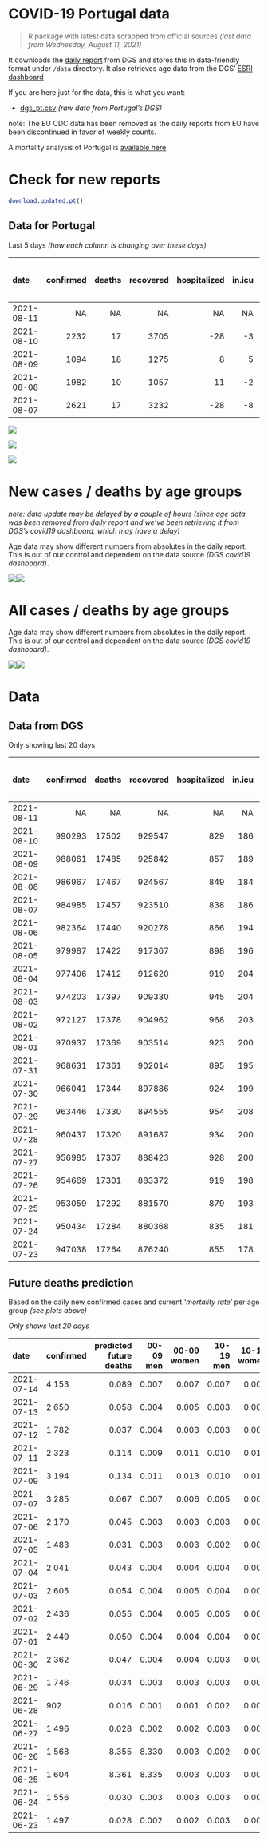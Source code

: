 COVID-19 Portugal data
================

> R package with latest data scrapped from official sources *(last data
> from Wednesday, August 11, 2021)*

It downloads the [daily
report](https://covid19.min-saude.pt/relatorio-de-situacao/) from DGS
and stores this in data-friendly format under `/data` directory. It also
retrieves age data from the DGS’ [ESRI
dashboard](https://covid19.min-saude.pt/ponto-de-situacao-atual-em-portugal/)

If you are here just for the data, this is what you want:

-   [dgs\_pt.csv](raw/master/data/dgs_pt.csv) *(raw data from Portugal’s
    DGS)*

note: The EU CDC data has been removed as the daily reports from EU have
been discontinued in favor of weekly counts.

A mortality analysis of Portugal is [available
here](https://averissimo.github.io/covid19-analysis/mortality.html)

# Check for new reports

``` r
download.updated.pt()
```

## Data for Portugal

Last 5 days *(how each column is changing over these days)*

| date       | confirmed | deaths | recovered | hospitalized | in.icu | first vaccine | second vaccine | confirmed m 00-09 | confirmed w 00-09 | confirmed m 10-19 | confirmed w 10-19 | confirmed m 20-29 | confirmed w 20-29 | confirmed m 30-39 | confirmed w 30-39 | confirmed m 40-49 | confirmed w 40-49 | confirmed m 50-59 | confirmed w 50-59 | confirmed m 60-69 | confirmed w 60-69 | confirmed m 70-79 | confirmed w 70-79 | confirmed m 80+ | confirmed w 80+ | death m 00-09 | death w 00-09 | death m 10-19 | death w 10-19 | death m 20-29 | death w 20-29 | death m 30-39 | death w 30-39 | death m 40-49 | death w 40-49 | death m 50-59 | death w 50-59 | death m 60-69 | death w 60-69 | death m 70-79 | death w 70-79 | death m 80+ | death w 80+ |
|:-----------|----------:|-------:|----------:|-------------:|-------:|--------------:|---------------:|------------------:|------------------:|------------------:|------------------:|------------------:|------------------:|------------------:|------------------:|------------------:|------------------:|------------------:|------------------:|------------------:|------------------:|------------------:|------------------:|----------------:|----------------:|--------------:|--------------:|--------------:|--------------:|--------------:|--------------:|--------------:|--------------:|--------------:|--------------:|--------------:|--------------:|--------------:|--------------:|--------------:|--------------:|------------:|------------:|
| 2021-08-11 |        NA |     NA |        NA |           NA |     NA |         63031 |          37773 |                NA |                NA |                NA |                NA |                NA |                NA |                NA |                NA |                NA |                NA |                NA |                NA |                NA |                NA |                NA |                NA |              NA |              NA |            NA |            NA |            NA |            NA |            NA |            NA |            NA |            NA |            NA |            NA |            NA |            NA |            NA |            NA |            NA |            NA |          NA |          NA |
| 2021-08-10 |      2232 |     17 |      3705 |          -28 |     -3 |         50065 |          36325 |                NA |                NA |                NA |                NA |                NA |                NA |                NA |                NA |                NA |                NA |                NA |                NA |                NA |                NA |                NA |                NA |              NA |              NA |            NA |            NA |            NA |            NA |            NA |            NA |            NA |            NA |            NA |            NA |            NA |            NA |            NA |            NA |            NA |            NA |          NA |          NA |
| 2021-08-09 |      1094 |     18 |      1275 |            8 |      5 |         21357 |          23676 |                NA |                NA |                NA |                NA |                NA |                NA |                NA |                NA |                NA |                NA |                NA |                NA |                NA |                NA |                NA |                NA |              NA |              NA |            NA |            NA |            NA |            NA |            NA |            NA |            NA |            NA |            NA |            NA |            NA |            NA |            NA |            NA |            NA |            NA |          NA |          NA |
| 2021-08-08 |      1982 |     10 |      1057 |           11 |     -2 |         35089 |          52397 |                NA |                NA |                NA |                NA |                NA |                NA |                NA |                NA |                NA |                NA |                NA |                NA |                NA |                NA |                NA |                NA |              NA |              NA |            NA |            NA |            NA |            NA |            NA |            NA |            NA |            NA |            NA |            NA |            NA |            NA |            NA |            NA |            NA |            NA |          NA |          NA |
| 2021-08-07 |      2621 |     17 |      3232 |          -28 |     -8 |         40192 |          60690 |                NA |                NA |                NA |                NA |                NA |                NA |                NA |                NA |                NA |                NA |                NA |                NA |                NA |                NA |                NA |                NA |              NA |              NA |            NA |            NA |            NA |            NA |            NA |            NA |            NA |            NA |            NA |            NA |            NA |            NA |            NA |            NA |            NA |            NA |          NA |          NA |

![](README_files/figure-gfm/totals-1.svg)<!-- -->

![](README_files/figure-gfm/differential-1.svg)<!-- -->

![](README_files/figure-gfm/differential_7days-1.svg)<!-- -->

# New cases / deaths by age groups

*note: data update may be delayed by a couple of hours (since age data
was been removed from daily report and we’ve been retrieving it from
DGS’s covid19 dashboard, which may have a delay)*

Age data may show different numbers from absolutes in the daily report.
This is out of our control and dependent on the data source *(DGS
covid19 dashboard)*.

![](README_files/figure-gfm/new_cases_deaths-1.svg)<!-- -->![](README_files/figure-gfm/new_cases_deaths-2.svg)<!-- -->

# All cases / deaths by age groups

Age data may show different numbers from absolutes in the daily report.
This is out of our control and dependent on the data source *(DGS
covid19 dashboard)*.

![](README_files/figure-gfm/total_cases_deaths-1.svg)<!-- -->![](README_files/figure-gfm/total_cases_deaths-2.svg)<!-- -->

# Data

## Data from DGS

Only showing last 20 days

| date       | confirmed | deaths | recovered | hospitalized | in.icu | confirmed m 00-09 | confirmed w 00-09 | confirmed m 10-19 | confirmed w 10-19 | confirmed m 20-29 | confirmed w 20-29 | confirmed m 30-39 | confirmed w 30-39 | confirmed m 40-49 | confirmed w 40-49 | confirmed m 50-59 | confirmed w 50-59 | confirmed m 60-69 | confirmed w 60-69 | confirmed m 70-79 | confirmed w 70-79 | confirmed m 80+ | confirmed w 80+ | death m 00-09 | death w 00-09 | death m 10-19 | death w 10-19 | death m 20-29 | death w 20-29 | death m 30-39 | death w 30-39 | death m 40-49 | death w 40-49 | death m 50-59 | death w 50-59 | death m 60-69 | death w 60-69 | death m 70-79 | death w 70-79 | death m 80+ | death w 80+ | first vaccine | second vaccine |
|:-----------|----------:|-------:|----------:|-------------:|-------:|------------------:|------------------:|------------------:|------------------:|------------------:|------------------:|------------------:|------------------:|------------------:|------------------:|------------------:|------------------:|------------------:|------------------:|------------------:|------------------:|----------------:|----------------:|--------------:|--------------:|--------------:|--------------:|--------------:|--------------:|--------------:|--------------:|--------------:|--------------:|--------------:|--------------:|--------------:|--------------:|--------------:|--------------:|------------:|------------:|--------------:|---------------:|
| 2021-08-11 |        NA |     NA |        NA |           NA |     NA |                NA |                NA |                NA |                NA |                NA |                NA |                NA |                NA |                NA |                NA |                NA |                NA |                NA |                NA |                NA |                NA |              NA |              NA |            NA |            NA |            NA |            NA |            NA |            NA |            NA |            NA |            NA |            NA |            NA |            NA |            NA |            NA |            NA |            NA |          NA |          NA |       7094437 |        5411701 |
| 2021-08-10 |    990293 |  17502 |    929547 |          829 |    186 |                NA |                NA |                NA |                NA |                NA |                NA |                NA |                NA |                NA |                NA |                NA |                NA |                NA |                NA |                NA |                NA |              NA |              NA |            NA |            NA |            NA |            NA |            NA |            NA |            NA |            NA |            NA |            NA |            NA |            NA |            NA |            NA |            NA |            NA |          NA |          NA |       7031406 |        5373928 |
| 2021-08-09 |    988061 |  17485 |    925842 |          857 |    189 |                NA |                NA |                NA |                NA |                NA |                NA |                NA |                NA |                NA |                NA |                NA |                NA |                NA |                NA |                NA |                NA |              NA |              NA |            NA |            NA |            NA |            NA |            NA |            NA |            NA |            NA |            NA |            NA |            NA |            NA |            NA |            NA |            NA |            NA |          NA |          NA |       6981341 |        5337603 |
| 2021-08-08 |    986967 |  17467 |    924567 |          849 |    184 |                NA |                NA |                NA |                NA |                NA |                NA |                NA |                NA |                NA |                NA |                NA |                NA |                NA |                NA |                NA |                NA |              NA |              NA |            NA |            NA |            NA |            NA |            NA |            NA |            NA |            NA |            NA |            NA |            NA |            NA |            NA |            NA |            NA |            NA |          NA |          NA |       6959984 |        5313927 |
| 2021-08-07 |    984985 |  17457 |    923510 |          838 |    186 |                NA |                NA |                NA |                NA |                NA |                NA |                NA |                NA |                NA |                NA |                NA |                NA |                NA |                NA |                NA |                NA |              NA |              NA |            NA |            NA |            NA |            NA |            NA |            NA |            NA |            NA |            NA |            NA |            NA |            NA |            NA |            NA |            NA |            NA |          NA |          NA |       6924895 |        5261530 |
| 2021-08-06 |    982364 |  17440 |    920278 |          866 |    194 |                NA |                NA |                NA |                NA |                NA |                NA |                NA |                NA |                NA |                NA |                NA |                NA |                NA |                NA |                NA |                NA |              NA |              NA |            NA |            NA |            NA |            NA |            NA |            NA |            NA |            NA |            NA |            NA |            NA |            NA |            NA |            NA |            NA |            NA |          NA |          NA |       6884703 |        5200840 |
| 2021-08-05 |    979987 |  17422 |    917367 |          898 |    196 |                NA |                NA |                NA |                NA |                NA |                NA |                NA |                NA |                NA |                NA |                NA |                NA |                NA |                NA |                NA |                NA |              NA |              NA |            NA |            NA |            NA |            NA |            NA |            NA |            NA |            NA |            NA |            NA |            NA |            NA |            NA |            NA |            NA |            NA |          NA |          NA |       6847225 |        5135830 |
| 2021-08-04 |    977406 |  17412 |    912620 |          919 |    204 |                NA |                NA |                NA |                NA |                NA |                NA |                NA |                NA |                NA |                NA |                NA |                NA |                NA |                NA |                NA |                NA |              NA |              NA |            NA |            NA |            NA |            NA |            NA |            NA |            NA |            NA |            NA |            NA |            NA |            NA |            NA |            NA |            NA |            NA |          NA |          NA |       6800840 |        5076293 |
| 2021-08-03 |    974203 |  17397 |    909330 |          945 |    204 |                NA |                NA |                NA |                NA |                NA |                NA |                NA |                NA |                NA |                NA |                NA |                NA |                NA |                NA |                NA |                NA |              NA |              NA |            NA |            NA |            NA |            NA |            NA |            NA |            NA |            NA |            NA |            NA |            NA |            NA |            NA |            NA |            NA |            NA |          NA |          NA |            NA |             NA |
| 2021-08-02 |    972127 |  17378 |    904962 |          968 |    203 |                NA |                NA |                NA |                NA |                NA |                NA |                NA |                NA |                NA |                NA |                NA |                NA |                NA |                NA |                NA |                NA |              NA |              NA |            NA |            NA |            NA |            NA |            NA |            NA |            NA |            NA |            NA |            NA |            NA |            NA |            NA |            NA |            NA |            NA |          NA |          NA |       6772846 |        5019116 |
| 2021-08-01 |    970937 |  17369 |    903514 |          923 |    200 |                NA |                NA |                NA |                NA |                NA |                NA |                NA |                NA |                NA |                NA |                NA |                NA |                NA |                NA |                NA |                NA |              NA |              NA |            NA |            NA |            NA |            NA |            NA |            NA |            NA |            NA |            NA |            NA |            NA |            NA |            NA |            NA |            NA |            NA |          NA |          NA |       6728838 |        4927955 |
| 2021-07-31 |    968631 |  17361 |    902014 |          895 |    195 |                NA |                NA |                NA |                NA |                NA |                NA |                NA |                NA |                NA |                NA |                NA |                NA |                NA |                NA |                NA |                NA |              NA |              NA |            NA |            NA |            NA |            NA |            NA |            NA |            NA |            NA |            NA |            NA |            NA |            NA |            NA |            NA |            NA |            NA |          NA |          NA |       6696690 |        4870991 |
| 2021-07-30 |    966041 |  17344 |    897886 |          924 |    199 |                NA |                NA |                NA |                NA |                NA |                NA |                NA |                NA |                NA |                NA |                NA |                NA |                NA |                NA |                NA |                NA |              NA |              NA |            NA |            NA |            NA |            NA |            NA |            NA |            NA |            NA |            NA |            NA |            NA |            NA |            NA |            NA |            NA |            NA |          NA |          NA |       6662914 |        4811344 |
| 2021-07-29 |    963446 |  17330 |    894555 |          954 |    208 |                NA |                NA |                NA |                NA |                NA |                NA |                NA |                NA |                NA |                NA |                NA |                NA |                NA |                NA |                NA |                NA |              NA |              NA |            NA |            NA |            NA |            NA |            NA |            NA |            NA |            NA |            NA |            NA |            NA |            NA |            NA |            NA |            NA |            NA |          NA |          NA |       6633199 |        4753260 |
| 2021-07-28 |    960437 |  17320 |    891687 |          934 |    200 |                NA |                NA |                NA |                NA |                NA |                NA |                NA |                NA |                NA |                NA |                NA |                NA |                NA |                NA |                NA |                NA |              NA |              NA |            NA |            NA |            NA |            NA |            NA |            NA |            NA |            NA |            NA |            NA |            NA |            NA |            NA |            NA |            NA |            NA |          NA |          NA |       6605125 |        4694022 |
| 2021-07-27 |    956985 |  17307 |    888423 |          928 |    200 |                NA |                NA |                NA |                NA |                NA |                NA |                NA |                NA |                NA |                NA |                NA |                NA |                NA |                NA |                NA |                NA |              NA |              NA |            NA |            NA |            NA |            NA |            NA |            NA |            NA |            NA |            NA |            NA |            NA |            NA |            NA |            NA |            NA |            NA |          NA |          NA |       6577209 |        4636317 |
| 2021-07-26 |    954669 |  17301 |    883372 |          919 |    198 |                NA |                NA |                NA |                NA |                NA |                NA |                NA |                NA |                NA |                NA |                NA |                NA |                NA |                NA |                NA |                NA |              NA |              NA |            NA |            NA |            NA |            NA |            NA |            NA |            NA |            NA |            NA |            NA |            NA |            NA |            NA |            NA |            NA |            NA |          NA |          NA |       6551567 |        4575617 |
| 2021-07-25 |    953059 |  17292 |    881570 |          879 |    193 |                NA |                NA |                NA |                NA |                NA |                NA |                NA |                NA |                NA |                NA |                NA |                NA |                NA |                NA |                NA |                NA |              NA |              NA |            NA |            NA |            NA |            NA |            NA |            NA |            NA |            NA |            NA |            NA |            NA |            NA |            NA |            NA |            NA |            NA |          NA |          NA |       6534047 |        4544669 |
| 2021-07-24 |    950434 |  17284 |    880368 |          835 |    181 |                NA |                NA |                NA |                NA |                NA |                NA |                NA |                NA |                NA |                NA |                NA |                NA |                NA |                NA |                NA |                NA |              NA |              NA |            NA |            NA |            NA |            NA |            NA |            NA |            NA |            NA |            NA |            NA |            NA |            NA |            NA |            NA |            NA |            NA |          NA |          NA |       6495768 |        4489123 |
| 2021-07-23 |    947038 |  17264 |    876240 |          855 |    178 |                NA |                NA |                NA |                NA |                NA |                NA |                NA |                NA |                NA |                NA |                NA |                NA |                NA |                NA |                NA |                NA |              NA |              NA |            NA |            NA |            NA |            NA |            NA |            NA |            NA |            NA |            NA |            NA |            NA |            NA |            NA |            NA |            NA |            NA |          NA |          NA |       6453487 |        4428738 |

## Future deaths prediction

Based on the daily new confirmed cases and current *‘mortality rate’*
per age group *(see plots above)*

*Only shows last 20 days*

| date       | confirmed | predicted future deaths | 00-09 men | 00-09 women | 10-19 men | 10-19 women | 20-29 men | 20-29 women | 30-39 men | 30-39 women | 40-49 men | 40-49 women | 50-59 men | 50-59 women | 60-69 men | 60-69 women | 70-79 men | 70-79 women | 80+ men | 80+ women |
|:-----------|:----------|------------------------:|----------:|------------:|----------:|------------:|----------:|------------:|----------:|------------:|----------:|------------:|----------:|------------:|----------:|------------:|----------:|------------:|--------:|----------:|
| 2021-07-14 | 4 153     |                   0.089 |     0.007 |       0.007 |     0.007 |       0.007 |     0.061 |           0 |         0 |           0 |         0 |           0 |         0 |           0 |         0 |           0 |         0 |           0 |       0 |         0 |
| 2021-07-13 | 2 650     |                   0.058 |     0.004 |       0.005 |     0.003 |       0.004 |     0.042 |           0 |         0 |           0 |         0 |           0 |         0 |           0 |         0 |           0 |         0 |           0 |       0 |         0 |
| 2021-07-12 | 1 782     |                   0.037 |     0.004 |       0.003 |     0.003 |       0.003 |     0.024 |           0 |         0 |           0 |         0 |           0 |         0 |           0 |         0 |           0 |         0 |           0 |       0 |         0 |
| 2021-07-11 | 2 323     |                   0.114 |     0.009 |       0.011 |     0.010 |       0.010 |     0.074 |           0 |         0 |           0 |         0 |           0 |         0 |           0 |         0 |           0 |         0 |           0 |       0 |         0 |
| 2021-07-09 | 3 194     |                   0.134 |     0.011 |       0.013 |     0.010 |       0.012 |     0.088 |           0 |         0 |           0 |         0 |           0 |         0 |           0 |         0 |           0 |         0 |           0 |       0 |         0 |
| 2021-07-07 | 3 285     |                   0.067 |     0.007 |       0.006 |     0.005 |       0.005 |     0.044 |           0 |         0 |           0 |         0 |           0 |         0 |           0 |         0 |           0 |         0 |           0 |       0 |         0 |
| 2021-07-06 | 2 170     |                   0.045 |     0.003 |       0.003 |     0.003 |       0.003 |     0.033 |           0 |         0 |           0 |         0 |           0 |         0 |           0 |         0 |           0 |         0 |           0 |       0 |         0 |
| 2021-07-05 | 1 483     |                   0.031 |     0.003 |       0.003 |     0.002 |       0.003 |     0.020 |           0 |         0 |           0 |         0 |           0 |         0 |           0 |         0 |           0 |         0 |           0 |       0 |         0 |
| 2021-07-04 | 2 041     |                   0.043 |     0.004 |       0.004 |     0.004 |       0.003 |     0.028 |           0 |         0 |           0 |         0 |           0 |         0 |           0 |         0 |           0 |         0 |           0 |       0 |         0 |
| 2021-07-03 | 2 605     |                   0.054 |     0.004 |       0.005 |     0.004 |       0.004 |     0.037 |           0 |         0 |           0 |         0 |           0 |         0 |           0 |         0 |           0 |         0 |           0 |       0 |         0 |
| 2021-07-02 | 2 436     |                   0.055 |     0.004 |       0.005 |     0.005 |       0.004 |     0.037 |           0 |         0 |           0 |         0 |           0 |         0 |           0 |         0 |           0 |         0 |           0 |       0 |         0 |
| 2021-07-01 | 2 449     |                   0.050 |     0.004 |       0.004 |     0.004 |       0.003 |     0.035 |           0 |         0 |           0 |         0 |           0 |         0 |           0 |         0 |           0 |         0 |           0 |       0 |         0 |
| 2021-06-30 | 2 362     |                   0.047 |     0.004 |       0.004 |     0.003 |       0.004 |     0.032 |           0 |         0 |           0 |         0 |           0 |         0 |           0 |         0 |           0 |         0 |           0 |       0 |         0 |
| 2021-06-29 | 1 746     |                   0.034 |     0.003 |       0.003 |     0.003 |       0.003 |     0.022 |           0 |         0 |           0 |         0 |           0 |         0 |           0 |         0 |           0 |         0 |           0 |       0 |         0 |
| 2021-06-28 | 902       |                   0.016 |     0.001 |       0.001 |     0.002 |       0.002 |     0.010 |           0 |         0 |           0 |         0 |           0 |         0 |           0 |         0 |           0 |         0 |           0 |       0 |         0 |
| 2021-06-27 | 1 496     |                   0.028 |     0.002 |       0.002 |     0.003 |       0.002 |     0.019 |           0 |         0 |           0 |         0 |           0 |         0 |           0 |         0 |           0 |         0 |           0 |       0 |         0 |
| 2021-06-26 | 1 568     |                   8.355 |     8.330 |       0.003 |     0.002 |       0.002 |     0.018 |           0 |         0 |           0 |         0 |           0 |         0 |           0 |         0 |           0 |         0 |           0 |       0 |         0 |
| 2021-06-25 | 1 604     |                   8.361 |     8.335 |       0.003 |     0.003 |       0.003 |     0.017 |           0 |         0 |           0 |         0 |           0 |         0 |           0 |         0 |           0 |         0 |           0 |       0 |         0 |
| 2021-06-24 | 1 556     |                   0.030 |     0.003 |       0.003 |     0.003 |       0.003 |     0.018 |           0 |         0 |           0 |         0 |           0 |         0 |           0 |         0 |           0 |         0 |           0 |       0 |         0 |
| 2021-06-23 | 1 497     |                   0.028 |     0.002 |       0.002 |     0.003 |       0.002 |     0.019 |           0 |         0 |           0 |         0 |           0 |         0 |           0 |         0 |           0 |         0 |           0 |       0 |         0 |
